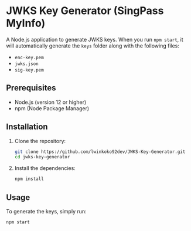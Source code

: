 # JWKS Key Generator (SingPass MyInfo)

A Node.js application to generate JWKS keys. When you run `npm start`, it will automatically generate the `keys` folder along with the following files:
- `enc-key.pem`
- `jwks.json`
- `sig-key.pem`

## Prerequisites

- Node.js (version 12 or higher)
- npm (Node Package Manager)

## Installation

1. Clone the repository:
    ```bash
    git clone https://github.com/lwinkoko92dev/JWKS-Key-Generator.git
    cd jwks-key-generator
    ```

2. Install the dependencies:
    ```bash
    npm install
    ```

## Usage

To generate the keys, simply run:
```bash
npm start
